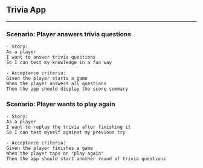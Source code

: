## Trivia App
---

### Scenario: Player answers trivia questions
```
- Story:
As a player
I want to answer trivia questions
So I can test my knowledge in a fun way

- Acceptance criteria:
Given the player starts a game
When the player answers all questions
Then the app should display the score summary
```

### Scenario: Player wants to play again
```
- Story:
As a player
I want to replay the trivia after finishing it
So I can test myself against my previous try

- Acceptance criteria:
Given the player finishes a game
When the player taps on "play again"
Then the app should start another round of trivia questions
```